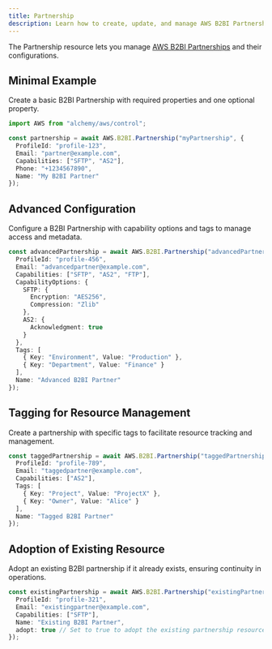 ```yaml
---
title: Partnership
description: Learn how to create, update, and manage AWS B2BI Partnerships using Alchemy Cloud Control.
---
```


The Partnership resource lets you manage [AWS B2BI Partnerships](https://docs.aws.amazon.com/b2bi/latest/userguide/) and their configurations.

## Minimal Example

Create a basic B2BI Partnership with required properties and one optional property.

```ts
import AWS from "alchemy/aws/control";

const partnership = await AWS.B2BI.Partnership("myPartnership", {
  ProfileId: "profile-123",
  Email: "partner@example.com",
  Capabilities: ["SFTP", "AS2"],
  Phone: "+1234567890",
  Name: "My B2BI Partner"
});
```

## Advanced Configuration

Configure a B2BI Partnership with capability options and tags to manage access and metadata.

```ts
const advancedPartnership = await AWS.B2BI.Partnership("advancedPartnership", {
  ProfileId: "profile-456",
  Email: "advancedpartner@example.com",
  Capabilities: ["SFTP", "AS2", "FTP"],
  CapabilityOptions: {
    SFTP: {
      Encryption: "AES256",
      Compression: "Zlib"
    },
    AS2: {
      Acknowledgment: true
    }
  },
  Tags: [
    { Key: "Environment", Value: "Production" },
    { Key: "Department", Value: "Finance" }
  ],
  Name: "Advanced B2BI Partner"
});
```

## Tagging for Resource Management

Create a partnership with specific tags to facilitate resource tracking and management.

```ts
const taggedPartnership = await AWS.B2BI.Partnership("taggedPartnership", {
  ProfileId: "profile-789",
  Email: "taggedpartner@example.com",
  Capabilities: ["AS2"],
  Tags: [
    { Key: "Project", Value: "ProjectX" },
    { Key: "Owner", Value: "Alice" }
  ],
  Name: "Tagged B2BI Partner"
});
```

## Adoption of Existing Resource

Adopt an existing B2BI partnership if it already exists, ensuring continuity in operations.

```ts
const existingPartnership = await AWS.B2BI.Partnership("existingPartnership", {
  ProfileId: "profile-321",
  Email: "existingpartner@example.com",
  Capabilities: ["SFTP"],
  Name: "Existing B2BI Partner",
  adopt: true // Set to true to adopt the existing partnership resource
});
```